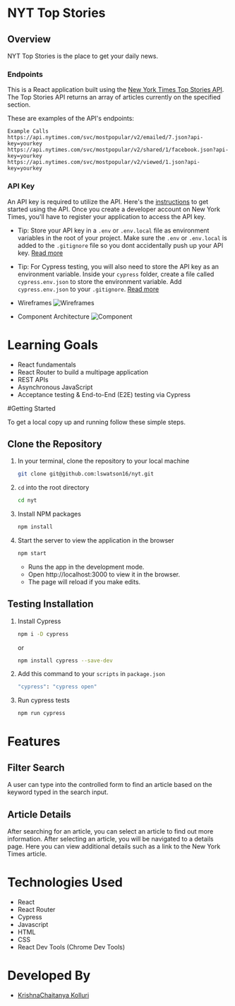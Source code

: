 # NYT Top Stories

## Overview

NYT Top Stories is the place to get your daily news.


### Endpoints

This is a React application built using the [New York Times Top Stories API](https://developer.nytimes.com/docs/top-stories-product/1/overview). The Top Stories API returns an array of articles currently on the specified section.


These are examples of the API's endpoints:

```
Example Calls
https://api.nytimes.com/svc/mostpopular/v2/emailed/7.json?api-key=yourkey
https://api.nytimes.com/svc/mostpopular/v2/shared/1/facebook.json?api-key=yourkey
https://api.nytimes.com/svc/mostpopular/v2/viewed/1.json?api-key=yourkey

```

### API Key

An API key is required to utilize the API. Here's the [instructions](https://developer.nytimes.com/get-started) to get started using the API. Once you create a developer account on New York Times, you'll have to register your application to access the API key.

- Tip: Store your API key in a `.env` or `.env.local` file as environment variables in the root of your project. Make sure the `.env` or `.env.local` is added to the `.gitignore` file so you dont accidentally push up your API key. [Read more](https://create-react-app.dev/docs/adding-custom-environment-variables/#adding-development-environment-variables-in-env)
- Tip: For Cypress testing, you will also need to store the API key as an environment variable. Inside your `cypress` folder, create a file called `cypress.env.json` to store the environment variable. Add `cypress.env.json` to your `.gitignore`. [Read more](https://docs.cypress.io/guides/guides/environment-variables#Option-2-cypress-env-json)


- Wireframes
  ![Wireframes](https://user-images.githubusercontent.com/93230374/171775031-b07d0314-db69-4beb-b3bb-34daceb47a13.png)

- Component Architecture
  ![Component](https://user-images.githubusercontent.com/93230374/171773442-ba804291-cb60-4c51-9809-7b3dbdff705f.png)

# Learning Goals

- React fundamentals
- React Router to build a multipage application
- REST APIs
- Asynchronous JavaScript
- Acceptance testing & End-to-End (E2E) testing via Cypress



#Getting Started

To get a local copy up and running follow these simple steps.

## Clone the Repository

1. In your terminal, clone the repository to your local machine
   ```sh
   git clone git@github.com:lswatson16/nyt.git
   ```
2. `cd` into the root directory
   ```sh
   cd nyt
   ```
3. Install NPM packages
   ```sh
   npm install
   ```
4. Start the server to view the application in the browser
   ```sh
   npm start
   ```
   - Runs the app in the development mode.
   - Open http://localhost:3000 to view it in the browser.
   - The page will reload if you make edits.

## Testing Installation

1. Install Cypress

   ```sh
   npm i -D cypress
   ```

   or

   ```sh
   npm install cypress --save-dev
   ```

2. Add this command to your `scripts` in `package.json`

   ```sh
   "cypress": "cypress open"
   ```

3. Run cypress tests
   ```sh
   npm run cypress
   ```

# Features

## Filter Search

A user can type into the controlled form to find an article based on the keyword typed in the search input.


## Article Details

After searching for an article, you can select an article to find out more information. After selecting an article, you will be navigated to a details page. Here you can view additional details such as a link to the New York Times article.


# Technologies Used

- React
- React Router
- Cypress
- Javascript
- HTML
- CSS
- React Dev Tools (Chrome Dev Tools)




# Developed By

- [KrishnaChaitanya Kolluri](https://github.com/krishkolluri)

